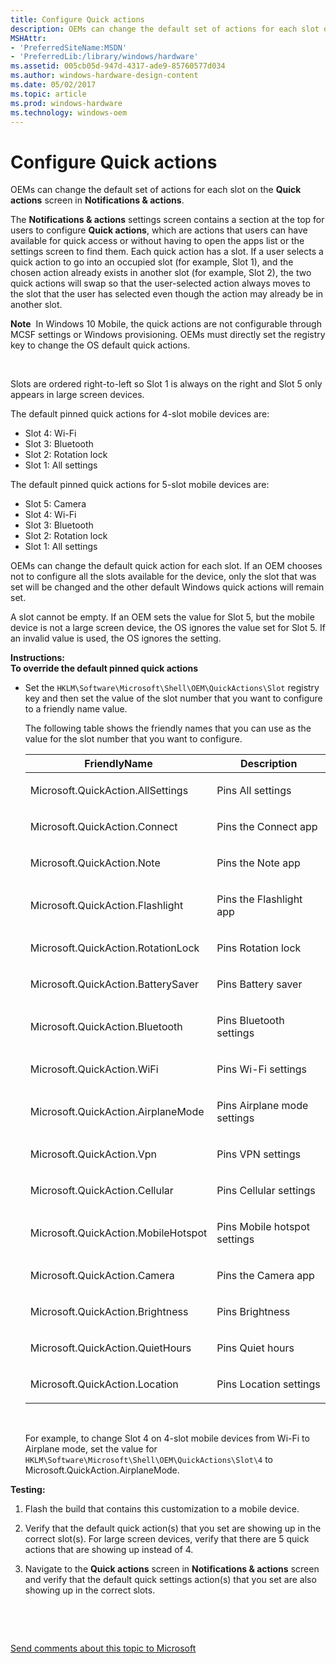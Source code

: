 ```yaml
---
title: Configure Quick actions
description: OEMs can change the default set of actions for each slot on the Quick actions screen in Notifications actions.
MSHAttr:
- 'PreferredSiteName:MSDN'
- 'PreferredLib:/library/windows/hardware'
ms.assetid: 005cb05d-947d-4317-ade9-85760577d034
ms.author: windows-hardware-design-content
ms.date: 05/02/2017
ms.topic: article
ms.prod: windows-hardware
ms.technology: windows-oem
---
```


# Configure Quick actions


OEMs can change the default set of actions for each slot on the **Quick actions** screen in **Notifications & actions**.

The **Notifications & actions** settings screen contains a section at the top for users to configure **Quick actions**, which are actions that users can have available for quick access or without having to open the apps list or the settings screen to find them. Each quick action has a slot. If a user selects a quick action to go into an occupied slot (for example, Slot 1), and the chosen action already exists in another slot (for example, Slot 2), the two quick actions will swap so that the user-selected action always moves to the slot that the user has selected even though the action may already be in another slot.

**Note**  In Windows 10 Mobile, the quick actions are not configurable through MCSF settings or Windows provisioning. OEMs must directly set the registry key to change the OS default quick actions.

 

Slots are ordered right-to-left so Slot 1 is always on the right and Slot 5 only appears in large screen devices.

The default pinned quick actions for 4-slot mobile devices are:

-   Slot 4: Wi-Fi
-   Slot 3: Bluetooth
-   Slot 2: Rotation lock
-   Slot 1: All settings

The default pinned quick actions for 5-slot mobile devices are:

-   Slot 5: Camera
-   Slot 4: Wi-Fi
-   Slot 3: Bluetooth
-   Slot 2: Rotation lock
-   Slot 1: All settings

OEMs can change the default quick action for each slot. If an OEM chooses not to configure all the slots available for the device, only the slot that was set will be changed and the other default Windows quick actions will remain set.

A slot cannot be empty. If an OEM sets the value for Slot 5, but the mobile device is not a large screen device, the OS ignores the value set for Slot 5. If an invalid value is used, the OS ignores the setting.

<a href="" id="instructions-"></a>**Instructions:**  
**To override the default pinned quick actions**

-   Set the `HKLM\Software\Microsoft\Shell\OEM\QuickActions\Slot` registry key and then set the value of the slot number that you want to configure to a friendly name value.

    The following table shows the friendly names that you can use as the value for the slot number that you want to configure.

    <table>
    <colgroup>
    <col width="50%" />
    <col width="50%" />
    </colgroup>
    <thead>
    <tr class="header">
    <th>FriendlyName</th>
    <th>Description</th>
    </tr>
    </thead>
    <tbody>
    <tr class="odd">
    <td><p>Microsoft.QuickAction.AllSettings</p></td>
    <td><p>Pins All settings</p></td>
    </tr>
    <tr class="even">
    <td><p>Microsoft.QuickAction.Connect</p></td>
    <td><p>Pins the Connect app</p></td>
    </tr>
    <tr class="odd">
    <td><p>Microsoft.QuickAction.Note</p></td>
    <td><p>Pins the Note app</p></td>
    </tr>
    <tr class="even">
    <td><p>Microsoft.QuickAction.Flashlight</p></td>
    <td><p>Pins the Flashlight app</p></td>
    </tr>
    <tr class="odd">
    <td><p>Microsoft.QuickAction.RotationLock</p></td>
    <td><p>Pins Rotation lock</p></td>
    </tr>
    <tr class="even">
    <td><p>Microsoft.QuickAction.BatterySaver</p></td>
    <td><p>Pins Battery saver</p></td>
    </tr>
    <tr class="odd">
    <td><p>Microsoft.QuickAction.Bluetooth</p></td>
    <td><p>Pins Bluetooth settings</p></td>
    </tr>
    <tr class="even">
    <td><p>Microsoft.QuickAction.WiFi</p></td>
    <td><p>Pins Wi-Fi settings</p></td>
    </tr>
    <tr class="odd">
    <td><p>Microsoft.QuickAction.AirplaneMode</p></td>
    <td><p>Pins Airplane mode settings</p></td>
    </tr>
    <tr class="even">
    <td><p>Microsoft.QuickAction.Vpn</p></td>
    <td><p>Pins VPN settings</p></td>
    </tr>
    <tr class="odd">
    <td><p>Microsoft.QuickAction.Cellular</p></td>
    <td><p>Pins Cellular settings</p></td>
    </tr>
    <tr class="even">
    <td><p>Microsoft.QuickAction.MobileHotspot</p></td>
    <td><p>Pins Mobile hotspot settings</p></td>
    </tr>
    <tr class="odd">
    <td><p>Microsoft.QuickAction.Camera</p></td>
    <td><p>Pins the Camera app</p></td>
    </tr>
    <tr class="even">
    <td><p>Microsoft.QuickAction.Brightness</p></td>
    <td><p>Pins Brightness</p></td>
    </tr>
    <tr class="odd">
    <td><p>Microsoft.QuickAction.QuietHours</p></td>
    <td><p>Pins Quiet hours</p></td>
    </tr>
    <tr class="even">
    <td><p>Microsoft.QuickAction.Location</p></td>
    <td><p>Pins Location settings</p></td>
    </tr>
    </tbody>
    </table>

     

    For example, to change Slot 4 on 4-slot mobile devices from Wi-Fi to Airplane mode, set the value for `HKLM\Software\Microsoft\Shell\OEM\QuickActions\Slot\4` to Microsoft.QuickAction.AirplaneMode.

<a href="" id="testing-"></a>**Testing:**  
1.  Flash the build that contains this customization to a mobile device.

2.  Verify that the default quick action(s) that you set are showing up in the correct slot(s). For large screen devices, verify that there are 5 quick actions that are showing up instead of 4.

3.  Navigate to the **Quick actions** screen in **Notifications & actions** screen and verify that the default quick settings action(s) that you set are also showing up in the correct slots.

 

 

[Send comments about this topic to Microsoft](mailto:wsddocfb@microsoft.com?subject=Documentation%20feedback%20%5Bp_phCustomization\p_phCustomization%5D:%20Configure%20Quick%20actions%20%20RELEASE:%20%289/7/2016%29&body=%0A%0APRIVACY%20STATEMENT%0A%0AWe%20use%20your%20feedback%20to%20improve%20the%20documentation.%20We%20don't%20use%20your%20email%20address%20for%20any%20other%20purpose,%20and%20we'll%20remove%20your%20email%20address%20from%20our%20system%20after%20the%20issue%20that%20you're%20reporting%20is%20fixed.%20While%20we're%20working%20to%20fix%20this%20issue,%20we%20might%20send%20you%20an%20email%20message%20to%20ask%20for%20more%20info.%20Later,%20we%20might%20also%20send%20you%20an%20email%20message%20to%20let%20you%20know%20that%20we've%20addressed%20your%20feedback.%0A%0AFor%20more%20info%20about%20Microsoft's%20privacy%20policy,%20see%20http://privacy.microsoft.com/default.aspx. "Send comments about this topic to Microsoft")




